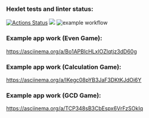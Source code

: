 ### Hexlet tests and linter status:
[![Actions Status](https://github.com/mrmelvin/java-project-lvl1/workflows/hexlet-check/badge.svg)](https://github.com/mrmelvin/java-project-lvl1/actions)
<a href="https://codeclimate.com/github/codeclimate/codeclimate/maintainability"><img src="https://api.codeclimate.com/v1/badges/a99a88d28ad37a79dbf6/maintainability" /></a>
![example workflow](https://github.com/mrmelvin/java-project-lvl1/actions/workflows/build-app.yml/badge.svg)
### Example app work (Even Game):
https://asciinema.org/a/Bo1APBlcHLxIOZlqtjz3dD60g
### Example app work (Calculation Game):
https://asciinema.org/a/IKegc08pYB3JaF3DKtKJdOi6Y
### Example app work (GCD Game):
https://asciinema.org/a/TCP348sB3CbEspx6VrFzSOkIq
